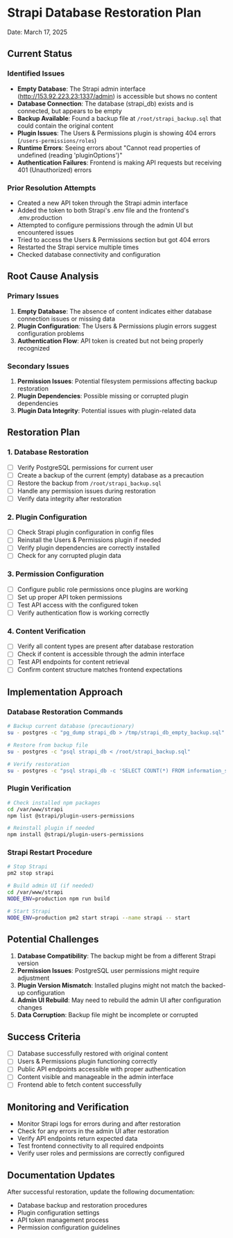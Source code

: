 # Strapi Database Restoration Plan
Date: March 17, 2025

## Current Status

### Identified Issues
- **Empty Database**: The Strapi admin interface (http://153.92.223.23:1337/admin) is accessible but shows no content
- **Database Connection**: The database (strapi_db) exists and is connected, but appears to be empty
- **Backup Available**: Found a backup file at `/root/strapi_backup.sql` that could contain the original content
- **Plugin Issues**: The Users & Permissions plugin is showing 404 errors (`/users-permissions/roles`)
- **Runtime Errors**: Seeing errors about "Cannot read properties of undefined (reading 'pluginOptions')"
- **Authentication Failures**: Frontend is making API requests but receiving 401 (Unauthorized) errors

### Prior Resolution Attempts
- Created a new API token through the Strapi admin interface
- Added the token to both Strapi's .env file and the frontend's .env.production
- Attempted to configure permissions through the admin UI but encountered issues
- Tried to access the Users & Permissions section but got 404 errors
- Restarted the Strapi service multiple times
- Checked database connectivity and configuration

## Root Cause Analysis

### Primary Issues
1. **Empty Database**: The absence of content indicates either database connection issues or missing data
2. **Plugin Configuration**: The Users & Permissions plugin errors suggest configuration problems
3. **Authentication Flow**: API token is created but not being properly recognized

### Secondary Issues
1. **Permission Issues**: Potential filesystem permissions affecting backup restoration
2. **Plugin Dependencies**: Possible missing or corrupted plugin dependencies
3. **Plugin Data Integrity**: Potential issues with plugin-related data

## Restoration Plan

### 1. Database Restoration
- [ ] Verify PostgreSQL permissions for current user
- [ ] Create a backup of the current (empty) database as a precaution
- [ ] Restore the backup from `/root/strapi_backup.sql`
- [ ] Handle any permission issues during restoration
- [ ] Verify data integrity after restoration

### 2. Plugin Configuration
- [ ] Check Strapi plugin configuration in config files
- [ ] Reinstall the Users & Permissions plugin if needed
- [ ] Verify plugin dependencies are correctly installed
- [ ] Check for any corrupted plugin data

### 3. Permission Configuration
- [ ] Configure public role permissions once plugins are working
- [ ] Set up proper API token permissions
- [ ] Test API access with the configured token
- [ ] Verify authentication flow is working correctly

### 4. Content Verification
- [ ] Verify all content types are present after database restoration
- [ ] Check if content is accessible through the admin interface
- [ ] Test API endpoints for content retrieval
- [ ] Confirm content structure matches frontend expectations

## Implementation Approach

### Database Restoration Commands
```bash
# Backup current database (precautionary)
su - postgres -c "pg_dump strapi_db > /tmp/strapi_db_empty_backup.sql"

# Restore from backup file
su - postgres -c "psql strapi_db < /root/strapi_backup.sql"

# Verify restoration
su - postgres -c "psql strapi_db -c 'SELECT COUNT(*) FROM information_schema.tables WHERE table_schema = public;'"
```

### Plugin Verification
```bash
# Check installed npm packages
cd /var/www/strapi
npm list @strapi/plugin-users-permissions

# Reinstall plugin if needed
npm install @strapi/plugin-users-permissions
```

### Strapi Restart Procedure
```bash
# Stop Strapi
pm2 stop strapi

# Build admin UI (if needed)
cd /var/www/strapi
NODE_ENV=production npm run build

# Start Strapi
NODE_ENV=production pm2 start strapi --name strapi -- start
```

## Potential Challenges

1. **Database Compatibility**: The backup might be from a different Strapi version
2. **Permission Issues**: PostgreSQL user permissions might require adjustment
3. **Plugin Version Mismatch**: Installed plugins might not match the backed-up configuration
4. **Admin UI Rebuild**: May need to rebuild the admin UI after configuration changes
5. **Data Corruption**: Backup file might be incomplete or corrupted

## Success Criteria

- [ ] Database successfully restored with original content
- [ ] Users & Permissions plugin functioning correctly
- [ ] Public API endpoints accessible with proper authentication
- [ ] Content visible and manageable in the admin interface
- [ ] Frontend able to fetch content successfully

## Monitoring and Verification

- Monitor Strapi logs for errors during and after restoration
- Check for any errors in the admin UI after restoration
- Verify API endpoints return expected data
- Test frontend connectivity to all required endpoints
- Verify user roles and permissions are correctly configured

## Documentation Updates

After successful restoration, update the following documentation:
- Database backup and restoration procedures
- Plugin configuration settings
- API token management process
- Permission configuration guidelines